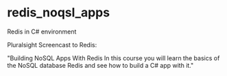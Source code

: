 redis_noqsl_apps
================

Redis in C# environment

Pluralsight Screencast to Redis:

"Building NoSQL Apps With Redis
In this course you will learn the basics of the NoSQL database Redis and see how to build a C# app with it."
